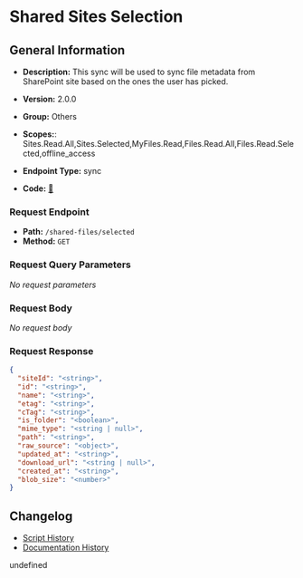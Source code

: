 # Shared Sites Selection

## General Information
- **Description:** This sync will be used to sync file metadata from SharePoint site based on the ones the user has picked.

- **Version:** 2.0.0
- **Group:** Others
- **Scopes:**: Sites.Read.All,Sites.Selected,MyFiles.Read,Files.Read.All,Files.Read.Selected,offline_access
- **Endpoint Type:** sync
- **Code:** [🔗](https://github.com/NangoHQ/integration-templates/tree/main/integrations/sharepoint-online/syncs/shared-sites-selection.ts)

### Request Endpoint

- **Path:** `/shared-files/selected`
- **Method:** `GET`

### Request Query Parameters

_No request parameters_

### Request Body

_No request body_

### Request Response

```json
{
  "siteId": "<string>",
  "id": "<string>",
  "name": "<string>",
  "etag": "<string>",
  "cTag": "<string>",
  "is_folder": "<boolean>",
  "mime_type": "<string | null>",
  "path": "<string>",
  "raw_source": "<object>",
  "updated_at": "<string>",
  "download_url": "<string | null>",
  "created_at": "<string>",
  "blob_size": "<number>"
}
```

## Changelog


- [Script History](https://github.com/NangoHQ/integration-templates/commits/main/integrations/sharepoint-online/syncs/shared-sites-selection.ts)
- [Documentation History](https://github.com/NangoHQ/integration-templates/commits/main/integrations/sharepoint-online/syncs/shared-sites-selection.md)

<!-- END  GENERATED CONTENT -->

undefined